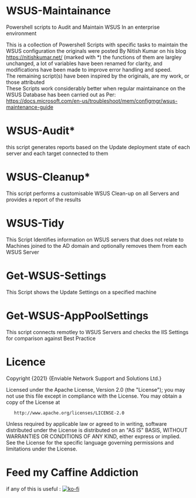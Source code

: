 # WSUS-Maintainance
Powershell scripts to Audit and Maintain WSUS In an enterprise environment

This is a collection of Powershell Scripts with specific tasks to maintain the WSUS configuration
the originals were posted By Nitish Kumar on his blog https://nitishkumar.net/ (marked with \*)
the functions of them are largley unchanged, a lot of variables have been renamed for clarity, and modifications have been made to improve error handling and speed. <br>
The remaining script(s) have been inspired by the originals, are my work, or those attributed<br>
These Scripts work considerably better when regular maintainance on the WSUS Database has been carried out as Per: <br>
https://docs.microsoft.com/en-us/troubleshoot/mem/configmgr/wsus-maintenance-guide

# WSUS-Audit\*
this script generates reports based on the Update deployment state of each server and each target connected to them

# WSUS-Cleanup\*
This script performs a customisable WSUS Clean-up on all Servers and provides a report of the results

# WSUS-Tidy
This Script Identifies information on WSUS servers that does not relate to Machines joined to the AD domain and optionally removes them from each WSUS Server

# Get-WSUS-Settings
This Script shows the Update Settings on a specified machine

# Get-WSUS-AppPoolSettings
This script connects remotley to WSUS Servers and checks the IIS Settings for comparison against Best Practice

# Licence
   Copyright {2021} {Enviable Network Support and Solutions Ltd.}

   Licensed under the Apache License, Version 2.0 (the "License");
   you may not use this file except in compliance with the License.
   You may obtain a copy of the License at

       http://www.apache.org/licenses/LICENSE-2.0

   Unless required by applicable law or agreed to in writing, software
   distributed under the License is distributed on an "AS IS" BASIS,
   WITHOUT WARRANTIES OR CONDITIONS OF ANY KIND, either express or implied.
   See the License for the specific language governing permissions and
   limitations under the License.

# Feed my Caffine Addiction
if any of this is useful : [![ko-fi](https://www.ko-fi.com/img/githubbutton_sm.svg)](https://ko-fi.com/Z8Z21XJ08)
